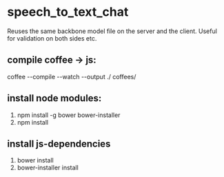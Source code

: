 speech_to_text_chat
====================
Reuses the same backbone model file on the server and the client. Useful for validation on both sides etc.

## compile coffee -> js:
coffee --compile  --watch --output ./ coffees/

## install node modules:
1. npm install -g bower bower-installer
2. npm install

## install js-dependencies
1. bower install
2. bower-installer install
